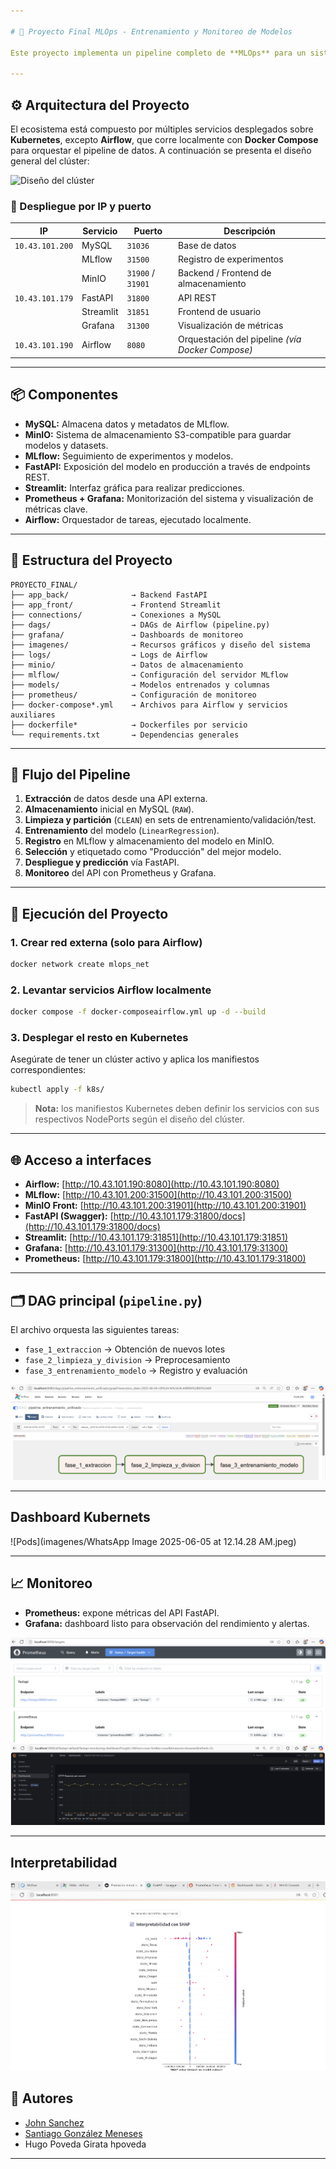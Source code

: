 ```yaml
---

# 📌 Proyecto Final MLOps - Entrenamiento y Monitoreo de Modelos

Este proyecto implementa un pipeline completo de **MLOps** para un sistema de predicción inmobiliaria. Incluye desde el entrenamiento, versionamiento y despliegue de modelos ML, hasta la interfaz para consumo de predicciones y monitoreo de métricas en producción.

---
```


## ⚙️ Arquitectura del Proyecto

El ecosistema está compuesto por múltiples servicios desplegados sobre **Kubernetes**, excepto **Airflow**, que corre localmente con **Docker Compose** para orquestar el pipeline de datos. A continuación se presenta el diseño general del clúster:

![Diseño del clúster](./imagenes/2f0ac90a-8350-49d2-bf17-880cb03d267a.png)

### 🔌 Despliegue por IP y puerto

| IP              | Servicio  | Puerto            | Descripción                                      |
| --------------- | --------- | ----------------- | ------------------------------------------------ |
| `10.43.101.200` | MySQL     | `31036`           | Base de datos                                    |
|                 | MLflow    | `31500`           | Registro de experimentos                         |
|                 | MinIO     | `31900` / `31901` | Backend / Frontend de almacenamiento             |
| `10.43.101.179` | FastAPI   | `31800`           | API REST                                         |
|                 | Streamlit | `31851`           | Frontend de usuario                              |
|                 | Grafana   | `31300`           | Visualización de métricas                        |
| `10.43.101.190` | Airflow   | `8080`            | Orquestación del pipeline *(vía Docker Compose)* |

---

## 📦 Componentes

* **MySQL:** Almacena datos y metadatos de MLflow.
* **MinIO:** Sistema de almacenamiento S3-compatible para guardar modelos y datasets.
* **MLflow:** Seguimiento de experimentos y modelos.
* **FastAPI:** Exposición del modelo en producción a través de endpoints REST.
* **Streamlit:** Interfaz gráfica para realizar predicciones.
* **Prometheus + Grafana:** Monitorización del sistema y visualización de métricas clave.
* **Airflow:** Orquestador de tareas, ejecutado localmente.

---

## 🧱 Estructura del Proyecto

```
PROYECTO_FINAL/
├── app_back/              → Backend FastAPI
├── app_front/             → Frontend Streamlit
├── connections/           → Conexiones a MySQL
├── dags/                  → DAGs de Airflow (pipeline.py)
├── grafana/               → Dashboards de monitoreo
├── imagenes/              → Recursos gráficos y diseño del sistema
├── logs/                  → Logs de Airflow
├── minio/                 → Datos de almacenamiento
├── mlflow/                → Configuración del servidor MLflow
├── models/                → Modelos entrenados y columnas
├── prometheus/            → Configuración de monitoreo
├── docker-compose*.yml    → Archivos para Airflow y servicios auxiliares
├── dockerfile*            → Dockerfiles por servicio
└── requirements.txt       → Dependencias generales
```

---

## 🔄 Flujo del Pipeline

1. **Extracción** de datos desde una API externa.
2. **Almacenamiento** inicial en MySQL (`RAW`).
3. **Limpieza y partición** (`CLEAN`) en sets de entrenamiento/validación/test.
4. **Entrenamiento** del modelo (`LinearRegression`).
5. **Registro** en MLflow y almacenamiento del modelo en MinIO.
6. **Selección** y etiquetado como "Producción" del mejor modelo.
7. **Despliegue y predicción** vía FastAPI.
8. **Monitoreo** del API con Prometheus y Grafana.

---

## 🚀 Ejecución del Proyecto

### 1. Crear red externa (solo para Airflow)

```bash
docker network create mlops_net
```

### 2. Levantar servicios Airflow localmente

```bash
docker compose -f docker-composeairflow.yml up -d --build
```

### 3. Desplegar el resto en Kubernetes

Asegúrate de tener un clúster activo y aplica los manifiestos correspondientes:

```bash
kubectl apply -f k8s/
```

> **Nota:** los manifiestos Kubernetes deben definir los servicios con sus respectivos NodePorts según el diseño del clúster.

---

## 🌐 Acceso a interfaces

* **Airflow:** [http://10.43.101.190:8080](http://10.43.101.190:8080)
* **MLflow:** [http://10.43.101.200:31500](http://10.43.101.200:31500)
* **MinIO Front:** [http://10.43.101.200:31901](http://10.43.101.200:31901)
* **FastAPI (Swagger):** [http://10.43.101.179:31800/docs](http://10.43.101.179:31800/docs)
* **Streamlit:** [http://10.43.101.179:31851](http://10.43.101.179:31851)
* **Grafana:** [http://10.43.101.179:31300](http://10.43.101.179:31300)
* **Prometheus:** [http://10.43.101.179:31800](http://10.43.101.179:31800)

---

## 🗂️ DAG principal (`pipeline.py`)

El archivo orquesta las siguientes tareas:

* `fase_1_extraccion` → Obtención de nuevos lotes
* `fase_2_limpieza_y_division` → Preprocesamiento
* `fase_3_entrenamiento_modelo` → Registro y evaluación

![Airflow DAG](imagenes/Pipeline_Airflow.png)

---

## Dashboard Kubernets

![Pods](imagenes/WhatsApp Image 2025-06-05 at 12.14.28 AM.jpeg)

---
## 📈 Monitoreo

* **Prometheus:** expone métricas del API FastAPI.
* **Grafana:** dashboard listo para observación del rendimiento y alertas.

![Prometheus](imagenes/Prometheus.png)
![Grafana](imagenes/Observabilidad_Graphana.png)

---

## Interpretabilidad

![SHAP](imagenes/Stremlit_SHAP.png)

## 👥 Autores

* [John Sanchez](https://github.com/JohnSanchez27)
* [Santiago González Meneses](https://github.com/santigonzalez13)
* Hugo Poveda Girata hpoveda

---
